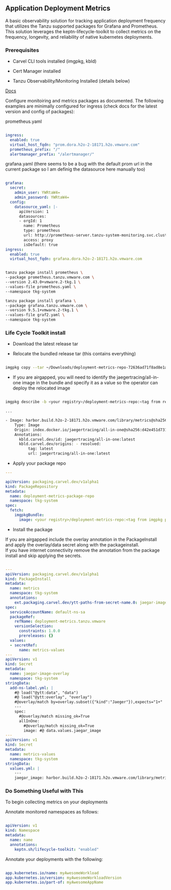## Application Deployment Metrics

A basic observability solution for tracking application deployment frequency that utilizes the Tanzu supported packages for Grafana and Prometheus.  This solution leverages the keptn-lifecycle-toolkit to collect metrics on the frequency, longevity, and reliability of native kubernetes deployments.

### Prerequisites

- Carvel CLI tools installed (imgpkg, kbld)

- Cert Manager installed

- Tanzu Observability/Monitoring Installed (details below)

[Docs](https://docs.vmware.com/en/VMware-Tanzu-Kubernetes-Grid/2.2/using-tkg-22/workload-packages-monitoring.html)

Configure monitoiring and metrics packages as documented.  The following examples are minimally configured for ingress (check docs for the latest version and config of packages):

prometheus.yaml
```yaml

ingress:
  enabled: true
  virtual_host_fqdn: "prom.dora.h2o-2-18171.h2o.vmware.com"
  prometheus_prefix: "/"
  alertmanager_prefix: "/alertmanager/"

```

grafana.yaml
(there seems to be a bug with the default prom url in the current package so I am definig the datasource here manually too)
```yaml

grafana:
  secret:
    admin_user: YWRtaW4=
    admin_password: YWRtaW4=
  config:
    datasource_yaml: |-
      apiVersion: 1
      datasources:
      - orgId: 1
        name: Prometheus
        type: prometheus
        url: http://prometheus-server.tanzu-system-monitoring.svc.cluster.local
        access: proxy
        isDefault: true
ingress:
  enabled: true
  virtual_host_fqdn: grafana.dora.h2o-2-18171.h2o.vmware.com

```


```bash

tanzu package install prometheus \
--package prometheus.tanzu.vmware.com \
--version 2.43.0+vmware.2-tkg.1 \
--values-file prometheus.yaml \
--namespace tkg-system

tanzu package install grafana \
--package grafana.tanzu.vmware.com \
--version 9.5.1+vmware.2-tkg.1 \
--values-file graf2.yaml \
--namespace tkg-system

```

### Life Cycle Toolkit install

* Download the latest release tar

* Relocate the bundled release tar (this contains everything)

```bash

imgpkg copy --tar ~/Downloads/deployment-metrics-repo-72636ad71f8ad8e1aceb9c82677bff6745deb847.tar --to-repo <your registry>/deployment-metrics-repo --registry-ca-cert-path <add cert for self signed, if needed>

```

* If you are airgapped, you will need to identify the jaegertracing/all-in-one image in the bundle and specify it as a value so the operator can deploy the relocated image

```bash

imgpkg describe -b <your registry>/deployment-metrics-repo:<tag from relocated bundle> --registry-ca-cert-path ~/Downloads/harbor.build.new.cer

...

- Image: harbor.build.h2o-2-18171.h2o.vmware.com/library/metrics@sha256:d42e451d73188d1d47c60dff6cf645b73b7cc470a6463fcae03aa7dfb9ab8b59  #<-- use this relocated image reference
    Type: Image
    Origin: index.docker.io/jaegertracing/all-in-one@sha256:d42e451d73188d1d47c60dff6cf645b73b7cc470a6463fcae03aa7dfb9ab8b59
    Annotations:
      kbld.carvel.dev/id: jaegertracing/all-in-one:latest
      kbld.carvel.dev/origins: - resolved:
          tag: latest
          url: jaegertracing/all-in-one:latest

```

* Apply your package repo

```yaml
---

apiVersion: packaging.carvel.dev/v1alpha1
kind: PackageRepository
metadata:
  name: deployment-metrics-package-repo
  namespace: tkg-system
spec:
  fetch:
    imgpkgBundle:
      image: <your registry>/deployment-metrics-repo:<tag from imgpkg push above>

```


* Install the package

If you are airgapped include the overlay annotation in the PackageInstall and apply the overlay/data secret along with the packageinstall.  
If you have internet connectivity remove the annotation from the package install and skip applying the secrets.

```yaml

---
apiVersion: packaging.carvel.dev/v1alpha1
kind: PackageInstall
metadata:
  name: metrics
  namespace: tkg-system
  annotations:
    ext.packaging.carvel.dev/ytt-paths-from-secret-name.0: jaegar-image-overlay
spec:
  serviceAccountName: default-ns-sa
  packageRef:
    refName: deployment-metrics.tanzu.vmware
    versionSelection:
      constraints: 1.0.0
      prereleases: {}
  values:
  - secretRef:
      name: metrics-values
---
apiVersion: v1
kind: Secret
metadata:
  name: jaegar-image-overlay
  namespace: tkg-system
stringData:
  add-ns-label.yml: |
    #@ load("@ytt:data", "data")
    #@ load("@ytt:overlay", "overlay")
    #@overlay/match by=overlay.subset({"kind":"Jaeger"}),expects="1+"
    ---
    spec:
      #@overlay/match missing_ok=True
      allInOne:
        #@overlay/match missing_ok=True
        image: #@ data.values.jaegar_image
---
apiVersion: v1
kind: Secret
metadata:
  name: metrics-values
  namespace: tkg-system
stringData:
  values.yml: |
    ---
    jaegar_image: harbor.build.h2o-2-18171.h2o.vmware.com/library/metrics@sha256:d42e451d73188d1d47c60dff6cf645b73b7cc470a6463fcae03aa7dfb9ab8b59

```

### Do Something Useful with This

To begin collecting metrics on your deployments


Annotate monitored namespaces as follows:

```yaml

apiVersion: v1
kind: Namespace
metadata:
  name: name
  annotations:
    keptn.sh/lifecycle-toolkit: "enabled"


```

Annotate your deployments with the following:

```yaml

app.kubernetes.io/name: myAwesomeWorkload
app.kubernetes.io/version: myAwesomeWorkloadVersion
app.kubernetes.io/part-of: myAwesomeAppName

```

